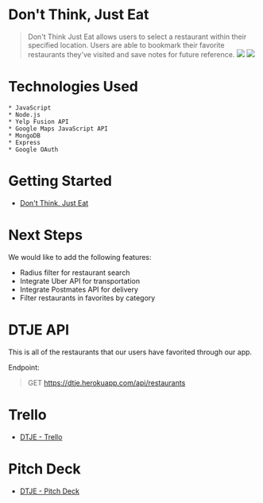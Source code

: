 # Don't Think, Just Eat 
> Don't Think Just Eat allows users to select a restaurant within their specified  location. Users are able to bookmark their favorite restaurants they've visited and save notes for future reference. 
><img src="https://i.imgur.com/mLSAsPD.jpg">
><img src="https://i.imgur.com/z18pqTH.jpg">


# Technologies Used
	* JavaScript
	* Node.js 
	* Yelp Fusion API 
	* Google Maps JavaScript API 
	* MongoDB
	* Express
	* Google OAuth

# Getting Started

* <a href="https://dtje.herokuapp.com/">Don't Think, Just Eat</a>

	
# Next Steps
We would like to add the following features:

* Radius filter for restaurant search  
* Integrate Uber API for transportation 
* Integrate Postmates API for delivery 
* Filter restaurants in favorites by category 

# DTJE API
This is all of the restaurants that our users have favorited through our app.

Endpoint:

>GET https://dtje.herokuapp.com/api/restaurants

# Trello 
* <a href="https://trello.com/b/Xs6T3thR/project-3">DTJE - Trello </a>

# Pitch Deck

* <a href="https://docs.google.com/presentation/d/1C4vKsZQocfNRaxSsYXLWZLFfmiIgXLW3jN-ZIBsjOSQ/edit?usp=sharing">DTJE - Pitch Deck</a> 
